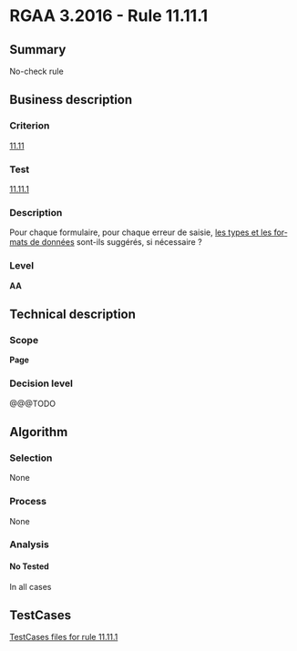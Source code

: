 # RGAA 3.2016 - Rule 11.11.1

## Summary
No-check rule


## Business description

### Criterion
[11.11](http://references.modernisation.gouv.fr/rgaa-accessibilite/criteres.html#crit-11-11)

### Test
[11.11.1](http://references.modernisation.gouv.fr/rgaa-accessibilite/criteres.html#test-11-11-1)

### Description
<div lang="fr">Pour chaque formulaire, pour chaque erreur de saisie, <a href="http://references.modernisation.gouv.fr/rgaa-accessibilite/glossaire.html#type-et-format-de-donnes">les types et les formats de donn&#xE9;es</a> sont-ils sugg&#xE9;r&#xE9;s, si n&#xE9;cessaire&nbsp;?</div>

### Level
**AA**


## Technical description

### Scope
**Page**

### Decision level
@@@TODO


## Algorithm

### Selection
None

### Process
None

### Analysis

#### No Tested
In all cases


##  TestCases

[TestCases files for rule 11.11.1](https://github.com/Asqatasun/Asqatasun/tree/RGAA_3.2016/rules/rules-rgaa3.2016/src/test/resources/testcases/rgaa32016/Rgaa32016Rule111101/)


